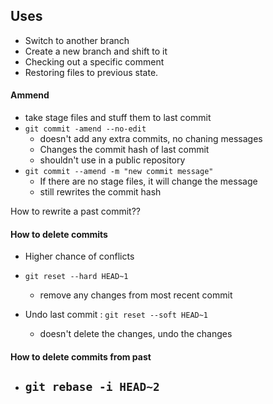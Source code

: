 ## Uses
- Switch to another branch
- Create a new branch and shift to it
- Checking out a specific comment
- Restoring files to previous state.

#### Ammend
- take stage files and stuff them to last commit
- `git commit -amend --no-edit`
    - doesn't add any extra commits, no chaning messages
    - Changes the commit hash of last commit
    - shouldn't use in a public repository
- `git commit --amend -m "new commit message"`
    - If there are no stage files, it will change the  message
    - still rewrites the commit hash

How to rewrite a past commit??

#### How to delete commits
- Higher chance of conflicts
- `git reset --hard HEAD~1`
    - remove any changes from most recent commit

- Undo last commit : `git reset --soft HEAD~1`
    - doesn't delete the changes, undo the changes

#### How to delete commits from past 
- `git rebase -i HEAD~2`
    - 